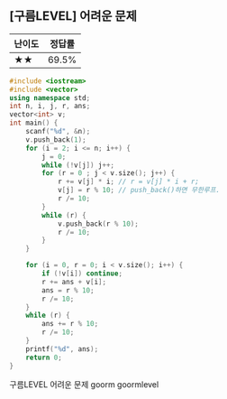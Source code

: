 ## [구름LEVEL] 어려운 문제

| 난이도 | 정답률 |
| ------ | ------ |
| ★★     | 69.5%  |





```c++
#include <iostream>
#include <vector>
using namespace std;
int n, i, j, r, ans;
vector<int> v;
int main() {
	scanf("%d", &n);
	v.push_back(1);
	for (i = 2; i <= n; i++) {
		j = 0;
		while (!v[j]) j++;
		for (r = 0 ; j < v.size(); j++) {
			r += v[j] * i; // r = v[j] * i + r;
			v[j] = r % 10; // push_back()하면 무한루프.
			r /= 10;
		}
		while (r) {
			v.push_back(r % 10);
			r /= 10;
		}
	}

	for (i = 0, r = 0; i < v.size(); i++) {
		if (!v[i]) continue;
		r += ans + v[i];
		ans = r % 10;
		r /= 10;
	}
	while (r) {
		ans += r % 10;
		r /= 10;
	}
	printf("%d", ans);
	return 0;
}

```





구름LEVEL 어려운 문제 goorm goormlevel

